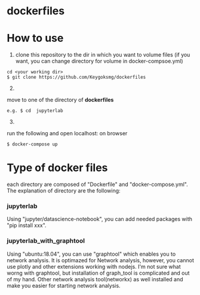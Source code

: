 # dockerfiles

# How to use
1. clone this repository to the dir in which you want to volume files
(if you want, you can change directory for volume in docker-compsoe.yml)
```
cd <your working dir>
$ git clone https://github.com/Keygoksmg/dockerfiles
```

2. 
move to one of the directory of <b>dockerfiles</b>
```
e.g. $ cd  jupyterlab
```

3.
run the following and open localhost:<defined port> on browser
```
$ docker-compose up
```

# Type of docker files
each directory are composed of "Dockerfile" and "docker-compose.yml".
The explanation of directory are the following:

### jupyterlab
Using "jupyter/datascience-notebook", you can add needed packages with "pip install xxx".

### jupyterlab_with_graphtool
Using "ubuntu:18.04", you can use "graphtool" which enables you to network analysis.
It is optimazed for Network analysis, however, you cannot use plotly and other extensions working with nodejs.
I'm not sure what worng with graphtool, but installation of graph_tool is complicated and out of my hand.
Other network analysis tool(networkx) as well installed and make you easier for starting network analysis.
